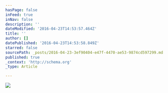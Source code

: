 ```yaml
---
hasPage: false
inFeed: true
inNav: false
description: ''
dateModified: '2016-04-23T14:53:57.464Z'
title: ''
author: []
datePublished: '2016-04-23T14:53:58.849Z'
starred: false
sourcePath: _posts/2016-04-23-3ef90404-e47f-4470-ae53-9874cd597299.md
published: true
_context: 'http://schema.org'
_type: Article

---
```

![](https://the-grid-user-content.s3-us-west-2.amazonaws.com/e69ed3ae-8649-4f51-9032-7f40a96ad750.jpg)